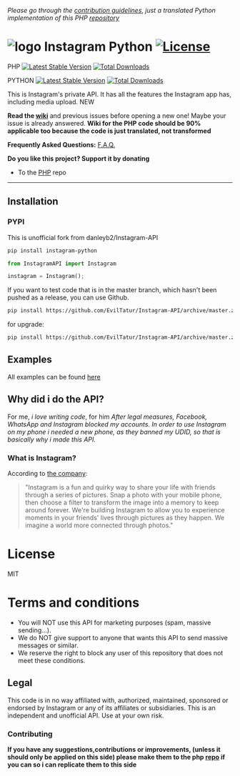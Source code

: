 *Please go through the [contribution guidelines](https://github.com/danleyb2/Instagram-API/blob/master/.github/CONTRIBUTING.md)*,
*just a translated Python implementation of this PHP [repository](https://github.com/mgp25/Instagram-API)*

# ![logo](/examples/assets/instagram.png) Instagram Python [![License](https://poser.pugx.org/mgp25/instagram-php/license)](https://packagist.org/packages/mgp25/instagram-php)

PHP [![Latest Stable Version](https://poser.pugx.org/mgp25/instagram-php/v/stable)](https://packagist.org/packages/mgp25/instagram-php) [![Total Downloads](https://poser.pugx.org/mgp25/instagram-php/downloads)](https://packagist.org/packages/mgp25/instagram-php)

PYTHON [![Latest Stable Version](http://img.shields.io/pypi/v/instagram-python.svg)](https://pypi.python.org/pypi/instagram-python) [![Total Downloads](http://img.shields.io/pypi/dm/instagram-python.svg)](https://pypi.python.org/pypi/instagram-python)



This is Instagram's private API. It has all the features the Instagram app has, including media upload. NEW

**Read the [wiki](https://github.com/danleyb2/Instagram-API/wiki)** and previous issues before opening a new one! Maybe your issue is already answered.
**Wiki for the PHP code should be 90% applicable too because the code is just translated, not transformed**

**Frequently Asked Questions:** [F.A.Q.](https://github.com/danleyb2/Instagram-API/wiki/FAQ)

**Do you like this project? Support it by donating**
 - To the [PHP](https://github.com/mgp25/Instagram-API) repo

----------
## Installation

### PYPI

This is unofficial fork from danleyb2/Instagram-API

```sh
pip install instagram-python
```

```py
from InstagramAPI import Instagram

instagram = Instagram();
```

If you want to test code that is in the master branch, which hasn't been pushed as a release, you can use Github.

```sh
pip install https://github.com/EvilTatur/Instagram-API/archive/master.zip
```

for upgrade:

```sh
pip install https://github.com/EvilTatur/Instagram-API/archive/master.zip --upgrade
```

## Examples

All examples can be found [here](https://github.com/danleyb2/Instagram-API/tree/master/examples)

## Why did i do the API?
For me,
*i love writing code*,
for him
*After legal measures, Facebook, WhatsApp and Instagram blocked my accounts. In order to use Instagram
 on my phone i needed a new phone, as they banned my UDID, so that is basically why i made this API.*

### What is Instagram?
According to [the company](https://instagram.com/about/faq/):

> "Instagram is a fun and quirky way to share your life with friends through a series of pictures. Snap a photo with your mobile phone, then choose a filter to transform the image into a memory to keep around forever. We're building Instagram to allow you to experience moments in your friends' lives through pictures as they happen. We imagine a world more connected through photos."

# License

MIT

# Terms and conditions

- You will NOT use this API for marketing purposes (spam, massive sending...).
- We do NOT give support to anyone that wants this API to send massive messages or similar.
- We reserve the right to block any user of this repository that does not meet these conditions.

## Legal

This code is in no way affiliated with, authorized, maintained, sponsored or endorsed by Instagram or any of its affiliates or subsidiaries. This is an independent and unofficial API. Use at your own risk.

### Contributing
**If you have any suggestions,contributions or improvements, (unless it should only be applied on this side) please make them to the php [repo](https://github.com/mgp25/Instagram-API) if you can so i can replicate them to this side**
